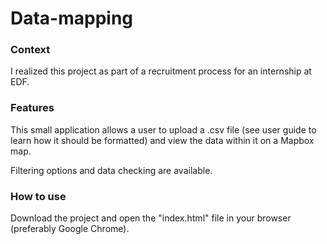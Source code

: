 # Data-mapping

### Context

I realized this project as part of a recruitment process for an internship at EDF.

### Features

This small application allows a user to upload a .csv file (see user guide to learn how it should be formatted) and view the data within it on a Mapbox map.

Filtering options and data checking are available.

### How to use

Download the project and open the "index.html" file in your browser (preferably Google Chrome).

